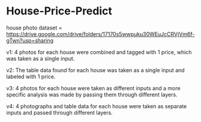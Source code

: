 # House-Price-Predict

house photo dataset = https://drive.google.com/drive/folders/17170s5wwpuku30WEuJcCRVjVm6f-gTwn?usp=sharing

v1: 4 photos for each house were combined and tagged with 1 price, which was taken as a single input.

v2: The table data found for each house was taken as a single input and labeled with 1 price.

v3: 4 photos for each house were taken as different inputs and a more specific analysis was made by passing them through different layers.

v4: 4 photographs and table data for each house were taken as separate inputs and passed through different layers.
